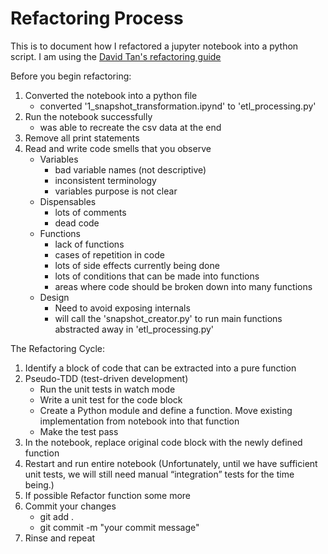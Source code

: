 # Refactoring Process

This is to document how I refactored a jupyter notebook into a python script.
I am using the [David Tan's refactoring guide](https://github.com/davified/clean-code-ml/blob/master/docs/refactoring-process.md)

Before you begin refactoring:  
1. Converted the notebook into a python file
    - converted '1_snapshot_transformation.ipynd' to 'etl_processing.py'
2. Run the notebook successfully
    - was able to recreate the csv data at the end
3. Remove all print statements   
4. Read and write code smells that you observe 
    - Variables
        - bad variable names (not descriptive)
        - inconsistent terminology 
        - variables purpose is not clear
    - Dispensables
        - lots of comments
        - dead code
    - Functions
        - lack of functions
        - cases of repetition in code
        - lots of side effects currently being done
        - lots of conditions that can be made into functions
        - areas where code should be broken down into many functions
    - Design
        - Need to avoid exposing internals
        - will call the 'snapshot_creator.py' to run main functions abstracted away in 'etl_processing.py'
        
The Refactoring Cycle:
1. Identify a block of code that can be extracted into a pure function
2. Pseudo-TDD (test-driven development)
    - Run the unit tests in watch mode
    - Write a unit test for the code block
    - Create a Python module and define a function. Move existing implementation from notebook into that function
    - Make the test pass
3. In the notebook, replace original code block with the newly defined function
4. Restart and run entire notebook (Unfortunately, until we have sufficient unit tests, we will still need manual “integration” tests for the time being.)
5. If possible Refactor function some more
6. Commit your changes
    - git add .
    - git commit -m "your commit message"
7. Rinse and repeat